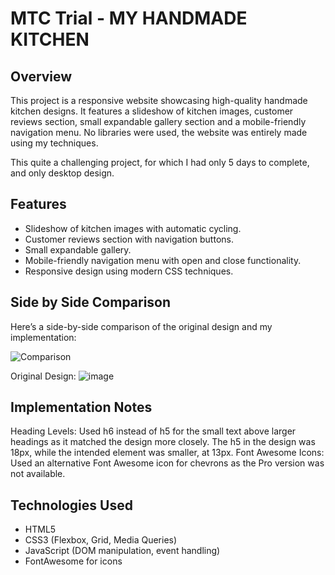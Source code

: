 # MTC Trial - MY HANDMADE KITCHEN

## Overview

This project is a responsive website showcasing high-quality handmade kitchen designs. It features a slideshow of kitchen images, customer reviews section, small expandable gallery section and a mobile-friendly navigation menu.
No libraries were used, the website was entirely made using my techniques.

This quite a challenging project, for which I had only 5 days to complete, and only desktop design.

## Features

- Slideshow of kitchen images with automatic cycling.
- Customer reviews section with navigation buttons.
- Small expandable gallery.
- Mobile-friendly navigation menu with open and close functionality.
- Responsive design using modern CSS techniques.

## Side by Side Comparison
Here’s a side-by-side comparison of the original design and my implementation:

![Comparison](https://github.com/DominikSubocz/MTC---Kitchen-Trial/assets/121230993/a076dd6f-ba13-476a-a4b4-3c6a02daa8d6)

Original Design:
![image](https://github.com/DominikSubocz/MTC---Kitchen-Trial/assets/121230993/89d6bc6a-1f9a-4aae-8c90-3363289ebecf)

## Implementation Notes
Heading Levels: Used h6 instead of h5 for the small text above larger headings as it matched the design more closely. The h5 in the design was 18px, while the intended element was smaller, at 13px.
Font Awesome Icons: Used an alternative Font Awesome icon for chevrons as the Pro version was not available.

## Technologies Used

- HTML5
- CSS3 (Flexbox, Grid, Media Queries)
- JavaScript (DOM manipulation, event handling)
- FontAwesome for icons
